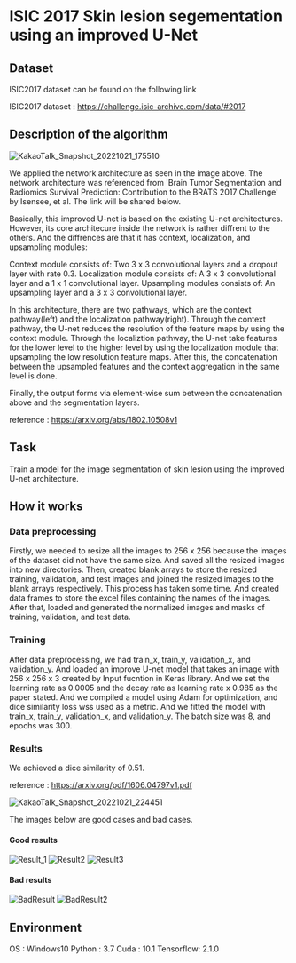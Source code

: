 # ISIC 2017 Skin lesion segementation using an improved U-Net

## Dataset
ISIC2017 dataset can be found on the following link

ISIC2017 dataset : https://challenge.isic-archive.com/data/#2017

## Description of the algorithm
![KakaoTalk_Snapshot_20221021_175510](https://user-images.githubusercontent.com/59554674/197143729-01160b28-8c62-4da2-b7b7-4b9041676450.png)

We applied the network architecture as seen in the image above. The network architecture was referenced from 'Brain Tumor Segmentation and Radiomics
Survival Prediction: Contribution to the BRATS 2017 Challenge' by Isensee, et al. The link will be shared below.

Basically, this improved U-net is based on the existing U-net architectures. However, its core architecure inside the network is rather diffrent to the others.
And the diffrences are that it has context, localization, and upsampling modules:

Context module consists of: Two 3 x 3 convolutional layers and a dropout layer with rate 0.3.
Localization module consists of: A 3 x 3 convolutional layer and a 1 x 1 convolutional layer. 
Upsampling modules consists of: An upsampling layer and a 3 x 3 convolutional layer.

In this architecture, there are two pathways, which are the context pathway(left) and the localization pathway(right).
Through the context pathway, the U-net reduces the resolution of the feature maps by using the context module.
Through the localiztion pathway, the U-net take features for the lower level to the higher level by using the localization module that upsampling the low resolution feature maps. After this, the concatenation between the upsampled features and the context aggregation in the same level is done.

Finally, the output forms via element-wise sum between the concatenation above and the segmentation layers.

reference : https://arxiv.org/abs/1802.10508v1

## Task

Train a model for the image segmentation of skin lesion using the improved U-net architecture.

## How it works

### Data preprocessing
Firstly, we needed to resize all the images to 256 x 256 because the images of the dataset did not have the same size. And saved all the resized images into new directories. Then, created blank arrays to store the resized training, validation, and test images and joined the resized images to the blank arrays respectively.
This process has taken some time. And created data frames to store the excel files containing the names of the images. After that, loaded and generated the normalized images and masks of training, validation, and test data.

### Training
After data preprocessing, we had train_x, train_y, validation_x, and validation_y. And loaded an improve U-net model that takes an image with 256 x 256 x 3 created by Input fucntion in Keras library. And we set the learning rate as 0.0005 and the decay rate as learning rate x 0.985 as the paper stated. And we compiled a model using Adam for optimization, and dice similarity loss wss used as a metric. And we fitted the model with train_x, train_y, validation_x, and validation_y. The batch size was 8, and epochs was 300.

### Results

We achieved a dice similarity of 0.51.

reference : https://arxiv.org/pdf/1606.04797v1.pdf

![KakaoTalk_Snapshot_20221021_224451](https://user-images.githubusercontent.com/59554674/197198882-7c2e081a-90f5-4db8-9886-19d771081ea4.png)

The images below are good cases and bad cases.
#### Good results
![Result_1](https://user-images.githubusercontent.com/59554674/197197864-a2404488-0146-4190-8e3e-35ded7f01f7f.png)
![Result2](https://user-images.githubusercontent.com/59554674/197197901-ed236ae2-3b32-4811-8a2a-bc9b1f16d160.png)
![Result3](https://user-images.githubusercontent.com/59554674/197197930-1021a9c5-31b7-4f7a-927a-2a42e103a797.png)

#### Bad results
![BadResult](https://user-images.githubusercontent.com/59554674/197198195-f4304b79-409e-40ef-bf39-ff10fe5f41a8.png)
![BadResult2](https://user-images.githubusercontent.com/59554674/197198811-41bb423e-4ad1-45af-bef6-54296ea50c1b.png)

## Environment
OS : Windows10
Python : 3.7
Cuda : 10.1
Tensorflow: 2.1.0


